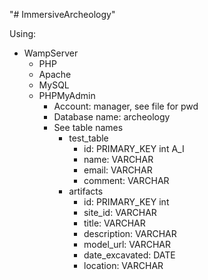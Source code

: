 "# ImmersiveArcheology" 

Using:
- WampServer
    - PHP
    - Apache
    - MySQL
    - PHPMyAdmin
        - Account: manager, see file for pwd
        - Database name: archeology
        - See table names
            - test_table
                - id: PRIMARY_KEY int A_I
                - name: VARCHAR
                - email: VARCHAR
                - comment: VARCHAR
            - artifacts
                - id: PRIMARY_KEY int
                - site_id: VARCHAR
                - title: VARCHAR
                - description: VARCHAR
                - model_url: VARCHAR
                - date_excavated: DATE
                - location: VARCHAR